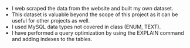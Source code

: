 * I web scraped the data from the website and built my own dataset.
* This dataset is valuable beyond the scope of this project as it can be useful for other projects as well.
* I used MySQL data types not covered in class (ENUM, TEXT).
* I have performed a query optimization by using the EXPLAIN command and adding indexes to the tables.
